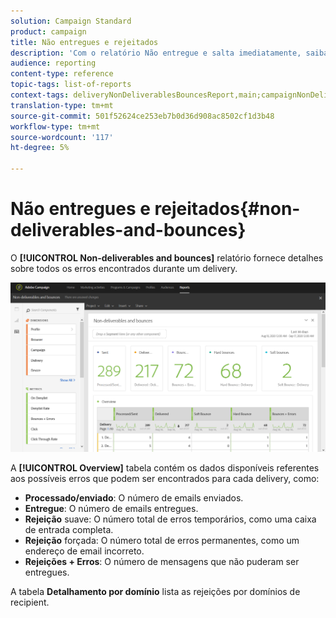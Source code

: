 ```yaml
---
solution: Campaign Standard
product: campaign
title: Não entregues e rejeitados
description: 'Com o relatório Não entregue e salta imediatamente, saiba mais sobre os erros que podem ter ocorrido no seu delivery. '
audience: reporting
content-type: reference
topic-tags: list-of-reports
context-tags: deliveryNonDeliverablesBouncesReport,main;campaignNonDeliverablesBouncesReport,main;programNonDeliverablesBouncesReport,main
translation-type: tm+mt
source-git-commit: 501f52624ce253eb7b0d36d908ac8502cf1d3b48
workflow-type: tm+mt
source-wordcount: '117'
ht-degree: 5%

---
```



# Não entregues e rejeitados{#non-deliverables-and-bounces}

O **[!UICONTROL Non-deliverables and bounces]** relatório fornece detalhes sobre todos os erros encontrados durante um delivery.

![](assets/delivery_reports_7.png)

A **[!UICONTROL Overview]** tabela contém os dados disponíveis referentes aos possíveis erros que podem ser encontrados para cada delivery, como:

* **Processado/enviado**: O número de emails enviados.
* **Entregue**: O número de emails entregues.
* **Rejeição** suave: O número total de erros temporários, como uma caixa de entrada completa.
* **Rejeição** forçada: O número total de erros permanentes, como um endereço de email incorreto.
* **Rejeições + Erros**: O número de mensagens que não puderam ser entregues.

A tabela **Detalhamento por domínio** lista as rejeições por domínios de recipient.
